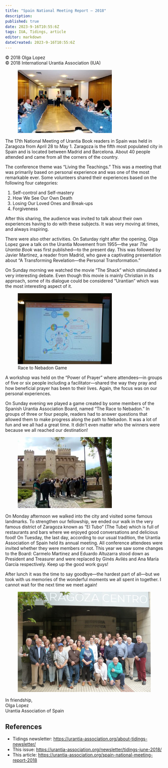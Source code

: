 ```yaml
---
title: "Spain National Meeting Report – 2018"
description: 
published: true
date: 2023-9-16T10:55:6Z
tags: IUA, Tidings, article
editor: markdown
dateCreated: 2023-9-16T10:55:6Z
---
```


<p class="v-card v-sheet theme--light gray lighten-3 px-2">© 2018 Olga Lopez<br>© 2018 International Urantia Association (IUA)</p>

<figure id="Figure_1" class="image urantiapedia image-style-align-left">
<img src="../../../image/article/IUA_Tidings/Sharing-300x200.jpg">
</figure>

The 17th National Meeting of Urantia Book readers in Spain was held in Zaragoza from April 28 to May 1. Zaragoza is the fifth most populated city in Spain and is located between Madrid and Barcelona. About 40 people attended and came from all the corners of the country.

The conference theme was “Living the Teachings.” This was a meeting that was primarily based on personal experience and was one of the most remarkable ever. Some volunteers shared their experiences based on the following four categories:

1. Self-control and Self-mastery
2. How We See Our Own Death
3. Losing Our Loved Ones and Break-ups
4. Forgiveness

After this sharing, the audience was invited to talk about their own experiences having to do with these subjects. It was very moving at times, and always inspiring.

There were also other activities. On Saturday right after the opening, Olga Lopez gave a talk on the Urantia Movement from 1955—the year _The Urantia Book_ was first published—to the present day. This was followed by Javier Martinez, a reader from Madrid, who gave a captivating presentation about “A Transforming Revelation—the Personal Transformation.”

On Sunday morning we watched the movie “The Shack” which stimulated a very interesting debate. Even though this movie is mainly Christian in its approach, some of its dialogue could be considered “Urantian” which was the most interesting aspect of it.

<figure id="Figure_2" class="image urantiapedia image-style-align-right">
<img src="../../../image/article/IUA_Tidings/The-Race-to-Nebadon-300x225.jpg">
<figcaption>Race to Nebadon Game</figcapton>
</figure>

A workshop was held on the “Power of Prayer” where attendees—in groups of five or six people including a facilitator—shared the way they pray and how beneficial prayer has been to their lives. Again, the focus was on our personal experiences.

On Sunday evening we played a game created by some members of the Spanish Urantia Association Board, named “The Race to Nebadon.” In groups of three or four people, readers had to answer questions that allowed them to make progress along the path to Nebadon. It was a lot of fun and we all had a great time. It didn’t even matter who the winners were because we all reached our destination!

<figure id="Figure_3" class="image urantiapedia image-style-align-left">
<img src="../../../image/article/IUA_Tidings/Walk-in-Zaragoza-300x225.jpg">
</figure>

On Monday afternoon we walked into the city and visited some famous landmarks. To strengthen our fellowship, we ended our walk in the very famous district of Zaragoza known as “El Tubo” (The Tube) which is full of restaurants and bars where we enjoyed good conversations and delicious food! On Tuesday, the last day, according to our usual tradition, the Urantia Association of Spain held its annual meeting. All conference attendees were invited whether they were members or not. This year we saw some changes to the Board: Carmelo Martinez and Eduardo Altuzarra stood down as President and Treasurer and were replaced by Ginés Avilés and Ana María García respectively. Keep up the good work guys!

After lunch it was the time to say goodbye—the hardest part of all—but we took with us memories of the wonderful moments we all spent in together. I cannot wait for the next time we meet again!

<figure id="Figure_4" class="image urantiapedia">
<img src="../../../image/article/IUA_Tidings/Group-Photo-706x530.jpg">
</figure>

In friendship,  
Olga Lopez  
Urantia Association of Spain

## References

- Tidings newsletter: https://urantia-association.org/about-tidings-newsletter/
- This issue: https://urantia-association.org/newsletter/tidings-june-2018/
- This article: https://urantia-association.org/spain-national-meeting-report-2018